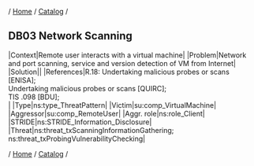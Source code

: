 / [Home](/acctp/) / [Catalog](/acctp/catalog/) /

## DB03 Network Scanning

|Context|Remote user interacts with a virtual machine|
|Problem|Network and port scanning, service and version detection of VM from Internet|
|Solution||
|References|R.18: Undertaking malicious probes or scans [ENISA];<br /> Undertaking malicious probes or scans [QUIRC];<br /> TIS .098 [BDU];<br />|
|Type|ns:type_ThreatPattern|
|Victim|su:comp_VirtualMachine|
|Aggressor|su:comp_RemoteUser|
|Aggr. role|ns:role_Client|
|STRIDE|ns:STRIDE_Information_Disclosure|
|Threat|ns:threat_txScanningInformationGathering;<br /> ns:threat_txProbingVulnerabilityChecking|

/ [Home](/acctp/) / [Catalog](/acctp/catalog/) /
